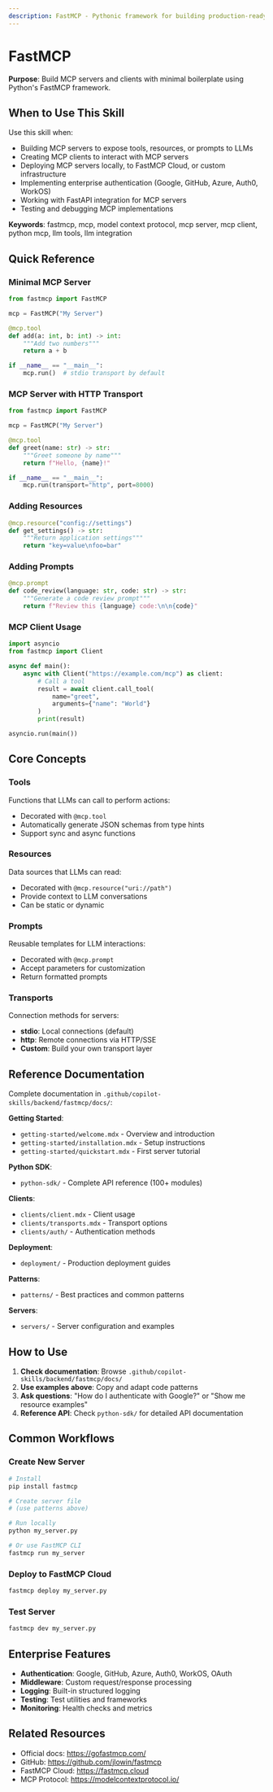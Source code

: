 ```yaml
---
description: FastMCP - Pythonic framework for building production-ready Model Context Protocol (MCP) servers and clients
---
```


# FastMCP

**Purpose**: Build MCP servers and clients with minimal boilerplate using Python's FastMCP framework.

## When to Use This Skill

Use this skill when:
- Building MCP servers to expose tools, resources, or prompts to LLMs
- Creating MCP clients to interact with MCP servers
- Deploying MCP servers locally, to FastMCP Cloud, or custom infrastructure
- Implementing enterprise authentication (Google, GitHub, Azure, Auth0, WorkOS)
- Working with FastAPI integration for MCP servers
- Testing and debugging MCP implementations

**Keywords**: fastmcp, mcp, model context protocol, mcp server, mcp client, python mcp, llm tools, llm integration

## Quick Reference

### Minimal MCP Server

```python
from fastmcp import FastMCP

mcp = FastMCP("My Server")

@mcp.tool
def add(a: int, b: int) -> int:
    """Add two numbers"""
    return a + b

if __name__ == "__main__":
    mcp.run()  # stdio transport by default
```

### MCP Server with HTTP Transport

```python
from fastmcp import FastMCP

mcp = FastMCP("My Server")

@mcp.tool
def greet(name: str) -> str:
    """Greet someone by name"""
    return f"Hello, {name}!"

if __name__ == "__main__":
    mcp.run(transport="http", port=8000)
```

### Adding Resources

```python
@mcp.resource("config://settings")
def get_settings() -> str:
    """Return application settings"""
    return "key=value\nfoo=bar"
```

### Adding Prompts

```python
@mcp.prompt
def code_review(language: str, code: str) -> str:
    """Generate a code review prompt"""
    return f"Review this {language} code:\n\n{code}"
```

### MCP Client Usage

```python
import asyncio
from fastmcp import Client

async def main():
    async with Client("https://example.com/mcp") as client:
        # Call a tool
        result = await client.call_tool(
            name="greet",
            arguments={"name": "World"}
        )
        print(result)

asyncio.run(main())
```

## Core Concepts

### Tools
Functions that LLMs can call to perform actions:
- Decorated with `@mcp.tool`
- Automatically generate JSON schemas from type hints
- Support sync and async functions

### Resources
Data sources that LLMs can read:
- Decorated with `@mcp.resource("uri://path")`
- Provide context to LLM conversations
- Can be static or dynamic

### Prompts
Reusable templates for LLM interactions:
- Decorated with `@mcp.prompt`
- Accept parameters for customization
- Return formatted prompts

### Transports
Connection methods for servers:
- **stdio**: Local connections (default)
- **http**: Remote connections via HTTP/SSE
- **Custom**: Build your own transport layer

## Reference Documentation

Complete documentation in `.github/copilot-skills/backend/fastmcp/docs/`:

**Getting Started**:
- `getting-started/welcome.mdx` - Overview and introduction
- `getting-started/installation.mdx` - Setup instructions
- `getting-started/quickstart.mdx` - First server tutorial

**Python SDK**:
- `python-sdk/` - Complete API reference (100+ modules)

**Clients**:
- `clients/client.mdx` - Client usage
- `clients/transports.mdx` - Transport options
- `clients/auth/` - Authentication methods

**Deployment**:
- `deployment/` - Production deployment guides

**Patterns**:
- `patterns/` - Best practices and common patterns

**Servers**:
- `servers/` - Server configuration and examples

## How to Use

1. **Check documentation**: Browse `.github/copilot-skills/backend/fastmcp/docs/`
2. **Use examples above**: Copy and adapt code patterns
3. **Ask questions**: "How do I authenticate with Google?" or "Show me resource examples"
4. **Reference API**: Check `python-sdk/` for detailed API documentation

## Common Workflows

### Create New Server
```bash
# Install
pip install fastmcp

# Create server file
# (use patterns above)

# Run locally
python my_server.py

# Or use FastMCP CLI
fastmcp run my_server
```

### Deploy to FastMCP Cloud
```bash
fastmcp deploy my_server.py
```

### Test Server
```bash
fastmcp dev my_server.py
```

## Enterprise Features

- **Authentication**: Google, GitHub, Azure, Auth0, WorkOS, OAuth
- **Middleware**: Custom request/response processing
- **Logging**: Built-in structured logging
- **Testing**: Test utilities and frameworks
- **Monitoring**: Health checks and metrics

## Related Resources

- Official docs: https://gofastmcp.com/
- GitHub: https://github.com/jlowin/fastmcp
- FastMCP Cloud: https://fastmcp.cloud
- MCP Protocol: https://modelcontextprotocol.io/
